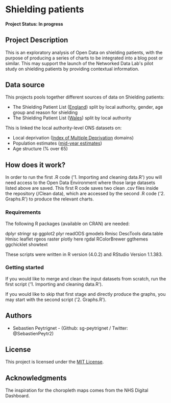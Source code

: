 # Shielding patients

#### Project Status: In progress

## Project Description

This is an exploratory analysis of Open Data on shielding patients, with the purpose of producing a series of charts to be integrated into a blog post or similar. This may support the launch of the Networked Data Lab's pilot study on shielding patients by providing contextual information.

## Data source

This projects pools together different sources of data on Shielding patients:

- The Shielding Patient List ([England](https://digital.nhs.uk/dashboards/shielded-patient-list-open-data-set)) split by local authority, gender, age group and reason for shielding
- The Shielding Patient List ([Wales](https://gov.wales/shielded-patient-list-wales-during-coronavirus-covid-19-pandemic-15-june-2020)) split by local authority

This is linked the local authority-level ONS datasets on:

- Local deprivation ([Index of Multiple Deprivation](https://www.gov.uk/government/statistics/english-indices-of-deprivation-2019) domains)
- Population estimates ([mid-year estimates](https://www.ons.gov.uk/peoplepopulationandcommunity/populationandmigration/populationestimates/datasets/populationestimatesforukenglandandwalesscotlandandnorthernireland))
- Age structure (% over 65)

## How does it work?

In order to run the first .R code ('1. Importing and cleaning data.R') you will need access to the Open Data Environment where those large datasets listed above are saved. This first R code saves two clean .csv files inside the repository (/Clean data), which are accessed by the second .R code ('2. Graphs.R') to produce the relevant charts.

### Requirements

The following R packages (available on CRAN) are needed: 

dplyr
stringr
sp
ggplot2
plyr
readODS
gmodels
Rmisc
DescTools
data.table
Hmisc
leaflet
rgeos
raster
plotly
here
rgdal
RColorBrewer
ggthemes
ggchicklet
showtext
               
These scripts were written in R version (4.0.2) and RStudio Version 1.1.383. 

### Getting started

If you would like to merge and clean the input datasets from scratch, run the first script ('1. Importing and cleaning data.R').

If you would like to skip that first stage and directly produce the graphs, you may start with the second script ('2. Graphs.R').

## Authors

* Sebastien Peytrignet - (Github: sg-peytrignet / Twitter: @SebastienPeytr2)

## License

This project is licensed under the [MIT License](https://github.com/HFAnalyticsLab/README_template/blob/master/LICENSE).

## Acknowledgments

The inspiration for the choropleth maps comes from the NHS Digital Dashboard.

